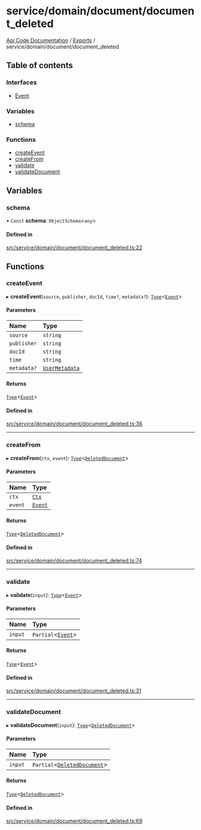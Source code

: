 # service/domain/document/document\_deleted
 
[Api Code Documentation](../README.md) / [Exports](../modules.md) / service/domain/document/document\_deleted

## Table of contents

### Interfaces

- [Event](../interfaces/service_domain_document_document_deleted.Event.md)

### Variables

- [schema](service_domain_document_document_deleted.md#schema)

### Functions

- [createEvent](service_domain_document_document_deleted.md#createevent)
- [createFrom](service_domain_document_document_deleted.md#createfrom)
- [validate](service_domain_document_document_deleted.md#validate)
- [validateDocument](service_domain_document_document_deleted.md#validatedocument)

## Variables

### schema

• `Const` **schema**: `ObjectSchema`\<`any`\>

#### Defined in

[src/service/domain/document/document_deleted.ts:22](https://github.com/openkfw/TruBudget/blob/1602d8b/api/src/service/domain/document/document_deleted.ts#L22)

## Functions

### createEvent

▸ **createEvent**(`source`, `publisher`, `docId`, `time?`, `metadata?`): [`Type`](result.md#type)\<[`Event`](../interfaces/service_domain_document_document_deleted.Event.md)\>

#### Parameters

| Name | Type |
| :------ | :------ |
| `source` | `string` |
| `publisher` | `string` |
| `docId` | `string` |
| `time` | `string` |
| `metadata?` | [`UserMetadata`](service_domain_metadata.md#usermetadata) |

#### Returns

[`Type`](result.md#type)\<[`Event`](../interfaces/service_domain_document_document_deleted.Event.md)\>

#### Defined in

[src/service/domain/document/document_deleted.ts:36](https://github.com/openkfw/TruBudget/blob/1602d8b/api/src/service/domain/document/document_deleted.ts#L36)

___

### createFrom

▸ **createFrom**(`ctx`, `event`): [`Type`](result.md#type)\<[`DeletedDocument`](../interfaces/service_domain_document_document.DeletedDocument.md)\>

#### Parameters

| Name | Type |
| :------ | :------ |
| `ctx` | [`Ctx`](../interfaces/lib_ctx.Ctx.md) |
| `event` | [`Event`](../interfaces/service_domain_document_document_deleted.Event.md) |

#### Returns

[`Type`](result.md#type)\<[`DeletedDocument`](../interfaces/service_domain_document_document.DeletedDocument.md)\>

#### Defined in

[src/service/domain/document/document_deleted.ts:74](https://github.com/openkfw/TruBudget/blob/1602d8b/api/src/service/domain/document/document_deleted.ts#L74)

___

### validate

▸ **validate**(`input`): [`Type`](result.md#type)\<[`Event`](../interfaces/service_domain_document_document_deleted.Event.md)\>

#### Parameters

| Name | Type |
| :------ | :------ |
| `input` | `Partial`\<[`Event`](../interfaces/service_domain_document_document_deleted.Event.md)\> |

#### Returns

[`Type`](result.md#type)\<[`Event`](../interfaces/service_domain_document_document_deleted.Event.md)\>

#### Defined in

[src/service/domain/document/document_deleted.ts:31](https://github.com/openkfw/TruBudget/blob/1602d8b/api/src/service/domain/document/document_deleted.ts#L31)

___

### validateDocument

▸ **validateDocument**(`input`): [`Type`](result.md#type)\<[`DeletedDocument`](../interfaces/service_domain_document_document.DeletedDocument.md)\>

#### Parameters

| Name | Type |
| :------ | :------ |
| `input` | `Partial`\<[`DeletedDocument`](../interfaces/service_domain_document_document.DeletedDocument.md)\> |

#### Returns

[`Type`](result.md#type)\<[`DeletedDocument`](../interfaces/service_domain_document_document.DeletedDocument.md)\>

#### Defined in

[src/service/domain/document/document_deleted.ts:69](https://github.com/openkfw/TruBudget/blob/1602d8b/api/src/service/domain/document/document_deleted.ts#L69)
